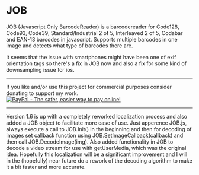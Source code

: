 JOB
=============

JOB (Javascript Only BarcodeReader) is a barcodereader for Code128, Code93, Code39, Standard/Industrial 2 of 5,
Interleaved 2 of 5, Codabar and EAN-13 barcodes in javascript.
Supports multiple barcodes in one image and detects what type of barcodes there are.

It seems that the issue with smartphones might have been one of exif orientation tags so there's a fix in JOB now and also a fix for some kind of downsampling issue for ios.

***
If you like and/or use this project for commercial purposes consider donating to support my work.  
<a href="https://www.paypal.com/cgi-bin/webscr?cmd=_s-xclick&hosted_button_id=G5G3LGA8QRA6S"><img src="https://www.paypal.com/en_US/i/btn/btn_donateCC_LG.gif" alt="PayPal - The safer, easier way to pay online!" /></a>
***

Version 1.6 is up with a completely reworked localization process and also added a JOB object to facilitate more ease of use. Just apperence JOB.js, always execute a call to JOB.Init() in the beginning and then for decoding of images set callback function using JOB.SetImageCallback(callback) and then call JOB.DecodeImage(img). Also added functionality in JOB to decode a video stream for use with getUserMedia, which was the original idea. Hopefully this localization will be a significant improvement and I will in the (hopefully) near future do a rework of the decoding algorithm to make it a bit faster and more accurate.

